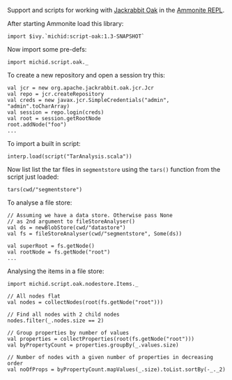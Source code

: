 Support and scripts for working with [Jackrabbit Oak](http://jackrabbit.apache.org/oak/) in the
[Ammonite REPL](https://lihaoyi.github.io/Ammonite/).

After starting Ammonite load this library:

    import $ivy.`michid:script-oak:1.3-SNAPSHOT`

Now import some pre-defs:

    import michid.script.oak._

To create a new repository and open a session try this:

    val jcr = new org.apache.jackrabbit.oak.jcr.Jcr
    val repo = jcr.createRepository
    val creds = new javax.jcr.SimpleCredentials("admin", "admin".toCharArray)
    val session = repo.login(creds)
    val root = session.getRootNode
    root.addNode("foo")
    ...


To import a built in script:

    interp.load(script("TarAnalysis.scala"))
    
Now list list the tar files in `segmentstore` using the `tars()` function from the script just 
loaded:
    
    tars(cwd/"segmentstore")
    
    
To analyse a file store:
    
    // Assuming we have a data store. Otherwise pass None
    // as 2nd argument to fileStoreAnalyser() 
    val ds = newBlobStore(cwd/"datastore")
    val fs = fileStoreAnalyser(cwd/"segmentstore", Some(ds))
    
    val superRoot = fs.getNode()
    val rootNode = fs.getNode("root")
    ...

Analysing the items in a file store:

    import michid.script.oak.nodestore.Items._
    
    // All nodes flat
    val nodes = collectNodes(root(fs.getNode("root")))
    
    // Find all nodes with 2 child nodes
    nodes.filter(_.nodes.size == 2)
    
    // Group properties by number of values
    val properties = collectProperties(root(fs.getNode("root")))
    val byPropertyCount = properties.groupBy(_.values.size)
    
    // Number of nodes with a given number of properties in decreasing order
    val noOfProps = byPropertyCount.mapValues(_.size).toList.sortBy(-_._2)
    